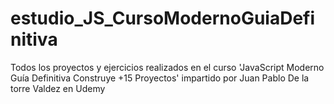 # estudio_JS_CursoModernoGuiaDefinitiva
Todos los proyectos y ejercicios realizados en el curso 'JavaScript Moderno Guía Definitiva Construye +15 Proyectos' impartido por Juan Pablo De la torre Valdez en Udemy

